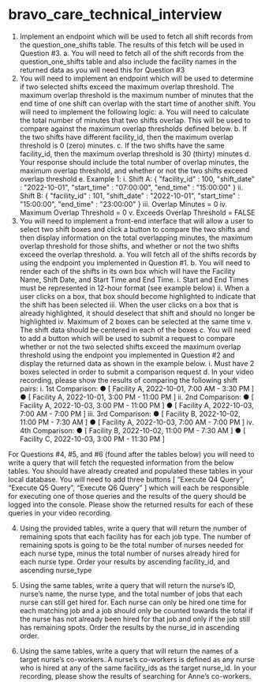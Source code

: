 # bravo_care_technical_interview

1. Implement an endpoint which will be used to fetch all shift records from the
   question_one_shifts table. The results of this fetch will be used in Question #3.
   a. You will need to fetch all of the shift records from the question_one_shifts table
   and also include the facility names in the returned data as you will need this for
   Question #3
2. You will need to implement an endpoint which will be used to determine if two selected
   shifts exceed the maximum overlap threshold. The maximum overlap threshold is the
   maximum number of minutes that the end time of one shift can overlap with the start
   time of another shift. You will need to implement the following logic:
   a. You will need to calculate the total number of minutes that two shifts overlap. This
   will be used to compare against the maximum overlap thresholds defined below.
   b. If the two shifts have different facility_id, then the maximum overlap threshold is 0
   (zero) minutes.
   c. If the two shifts have the same facility_id, then the maximum overlap threshold is
   30 (thirty) minutes
   d. Your response should include the total number of overlap minutes, the maximum
   overlap threshold, and whether or not the two shifts exceed overlap threshold
   e. Example 1:
   i. Shift A:
   {
   "facility_id" : 100,
   "shift_date" : "2022-10-01",
   "start_time" : "07:00:00",
   "end_time" : "15:00:00"
   }
   ii. Shift B:
   {
   "facility_id" : 101,
   "shift_date" : "2022-10-01",
   "start_time" : "15:00:00",
   "end_time" : "23:00:00"
   }
   iii. Overlap Minutes = 0
   iv. Maximum Overlap Threshold = 0
   v. Exceeds Overlap Threshold = FALSE
3. You will need to implement a front-end interface that will allow a user to select two shift
   boxes and click a button to compare the two shifts and then display information on the
   total overlapping minutes, the maximum overlap threshold for those shifts, and whether
   or not the two shifts exceed the overlap threshold.
   a. You will fetch all of the shifts records by using the endpoint you implemented in
   Question #1.
   b. You will need to render each of the shifts in its own box which will have the
   Facility Name, Shift Date, and Start Time and End Time.
   i. Start and End Times must be represented in 12-hour format (see example
   below)
   ii. When a user clicks on a box, that box should become highlighted to
   indicate that the shift has been selected
   iii. When the user clicks on a box that is already highlighted, it should
   deselect that shift and should no longer be highlighted
   iv. Maximum of 2 boxes can be selected at the same time
   v. The shift data should be centered in each of the boxes
   c. You will need to add a button which will be used to submit a request to compare
   whether or not the two selected shifts exceed the maximum overlap threshold
   using the endpoint you implemented in Question #2 and display the returned
   data as shown in the example below.
   i. Must have 2 boxes selected in order to submit a comparison request
   d. In your video recording, please show the results of comparing the following shift
   pairs:
   i. 1st Comparison:
   ● [ Facility A, 2022-10-01, 7:00 AM - 3:30 PM ]
   ● [ Facility A, 2022-10-01, 3:00 PM - 11:00 PM ]
   ii. 2nd Comparison:
   ● [ Facility A, 2022-10-03, 3:00 PM - 11:00 PM ]
   ● [ Facility A, 2022-10-03, 7:00 AM - 7:00 PM ]
   iii. 3rd Comparison:
   ● [ Facility B, 2022-10-02, 11:00 PM - 7:30 AM ]
   ● [ Facility A, 2022-10-03, 7:00 AM - 7:00 PM ]
   iv. 4th Comparison:
   ● [ Facility B, 2022-10-02, 11:00 PM - 7:30 AM ]
   ● [ Facility C, 2022-10-03, 3:00 PM - 11:30 PM ]

For Questions #4, #5, and #6 (found after the tables below) you will need to write a query
that will fetch the requested information from the below tables. You should have already created
and populated these tables in your local database. You will need to add three buttons [
“Execute Q4 Query”, “Execute Q5 Query”, “Execute Q6 Query” ] which will each be
responsible for executing one of those queries and the results of the query should be logged
into the console. Please show the returned results for each of these queries in your video
recording.

4. Using the provided tables, write a query that will return the number of remaining spots
   that each facility has for each job type. The number of remaining spots is going to be the
   total number of nurses needed for each nurse type, minus the total number of nurses
   already hired for each nurse type. Order your results by ascending facility_id, and
   ascending nurse_type

5. Using the same tables, write a query that will return the nurse’s ID, nurse’s name, the
   nurse type, and the total number of jobs that each nurse can still get hired for. Each
   nurse can only be hired one time for each matching job and a job should only be
   counted towards the total if the nurse has not already been hired for that job and only if
   the job still has remaining spots. Order the results by the nurse_id in ascending order.

6. Using the same tables, write a query that will return the names of a target nurse’s
   co-workers. A nurse’s co-workers is defined as any nurse who is hired at any of the
   same facility_ids as the target nurse_id. In your recording, please show the results of
   searching for Anne’s co-workers.
